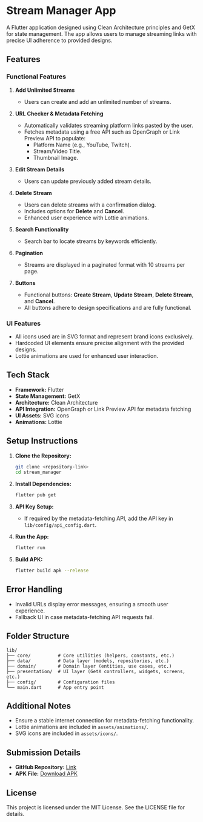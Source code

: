 # Stream Manager App

A Flutter application designed using Clean Architecture principles and GetX for state management. The app allows users to manage streaming links with precise UI adherence to provided designs.

## Features

### Functional Features

1. **Add Unlimited Streams**
   - Users can create and add an unlimited number of streams.

2. **URL Checker & Metadata Fetching**
   - Automatically validates streaming platform links pasted by the user.
   - Fetches metadata using a free API such as OpenGraph or Link Preview API to populate:
     - Platform Name (e.g., YouTube, Twitch).
     - Stream/Video Title.
     - Thumbnail Image.

3. **Edit Stream Details**
   - Users can update previously added stream details.

4. **Delete Stream**
   - Users can delete streams with a confirmation dialog.
   - Includes options for **Delete** and **Cancel**.
   - Enhanced user experience with Lottie animations.

5. **Search Functionality**
   - Search bar to locate streams by keywords efficiently.

6. **Pagination**
   - Streams are displayed in a paginated format with 10 streams per page.

7. **Buttons**
   - Functional buttons: **Create Stream**, **Update Stream**, **Delete Stream**, and **Cancel**.
   - All buttons adhere to design specifications and are fully functional.

### UI Features

- All icons used are in SVG format and represent brand icons exclusively.
- Hardcoded UI elements ensure precise alignment with the provided designs.
- Lottie animations are used for enhanced user interaction.

## Tech Stack

- **Framework:** Flutter
- **State Management:** GetX
- **Architecture:** Clean Architecture
- **API Integration:** OpenGraph or Link Preview API for metadata fetching
- **UI Assets:** SVG icons
- **Animations:** Lottie

## Setup Instructions

1. **Clone the Repository:**
   ```bash
   git clone <repository-link>
   cd stream_manager
   ```

2. **Install Dependencies:**
   ```bash
   flutter pub get
   ```

3. **API Key Setup:**
   - If required by the metadata-fetching API, add the API key in `lib/config/api_config.dart`.

4. **Run the App:**
   ```bash
   flutter run
   ```

5. **Build APK:**
   ```bash
   flutter build apk --release
   ```

## Error Handling

- Invalid URLs display error messages, ensuring a smooth user experience.
- Fallback UI in case metadata-fetching API requests fail.

## Folder Structure

```plaintext
lib/
├── core/          # Core utilities (helpers, constants, etc.)
├── data/          # Data layer (models, repositories, etc.)
├── domain/        # Domain layer (entities, use cases, etc.)
├── presentation/  # UI layer (GetX controllers, widgets, screens, etc.)
├── config/        # Configuration files
└── main.dart      # App entry point
```

## Additional Notes

- Ensure a stable internet connection for metadata-fetching functionality.
- Lottie animations are included in `assets/animations/`.
- SVG icons are included in `assets/icons/`.

## Submission Details

- **GitHub Repository:** [Link](<https://github.com/PrakharSinghG/gamerstag_stream_app?tab=readme-ov-file>)
- **APK File:** [Download APK](<https://github.com/PrakharSinghG/gamerstag_stream_app/releases/tag/v1.0.0>)

## License

This project is licensed under the MIT License. See the LICENSE file for details.

